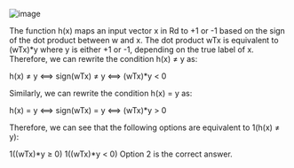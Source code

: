![image](https://user-images.githubusercontent.com/89120960/232328022-2abbc9fe-8270-4242-8e00-bc0a17598ed3.png)


<p>
The function h(x) maps an input vector x in Rd to +1 or -1 based on the sign of the dot product between w and x. The dot product wTx is equivalent to (wTx)*y where y is either +1 or -1, depending on the true label of x. Therefore, we can rewrite the condition h(x) ≠ y as:

h(x) ≠ y ⟺ sign(wTx) ≠ y ⟺ (wTx)*y < 0

Similarly, we can rewrite the condition h(x) = y as:

h(x) = y ⟺ sign(wTx) = y ⟺ (wTx)*y > 0

Therefore, we can see that the following options are equivalent to 1(h(x) ≠ y):

1((wTx)*y ≥ 0)
1((wTx)*y < 0)
Option 2 is the correct answer.
</p>
